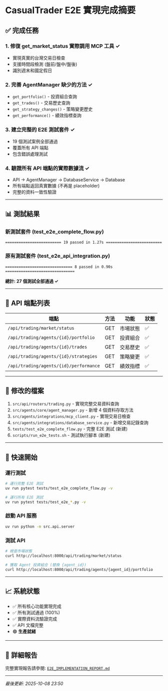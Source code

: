 # CasualTrader E2E 實現完成摘要

## ✅ 完成任務

### 1. 修復 get_market_status 實際調用 MCP 工具 ✓

- 實現真實的台灣交易日檢查
- 支援時間段檢測 (盤前/盤中/盤後)
- 識別週末和國定假日

### 2. 完善 AgentManager 缺少的方法 ✓

- `get_portfolio()` - 投資組合查詢
- `get_trades()` - 交易歷史查詢
- `get_strategy_changes()` - 策略變更歷史
- `get_performance()` - 績效指標查詢

### 3. 建立完整的 E2E 測試套件 ✓

- 19 個測試案例全部通過
- 覆蓋所有 API 端點
- 包含錯誤處理測試

### 4. 驗證所有 API 端點的實際數據流 ✓

- API → AgentManager → DatabaseService → Database
- 所有端點返回真實數據 (不再是 placeholder)
- 完整的資料一致性驗證

---

## 📊 測試結果

### 新測試套件 (test_e2e_complete_flow.py)

```
========================= 19 passed in 1.27s =========================
```

### 原有測試套件 (test_e2e_api_integration.py)

```
============================== 8 passed in 0.90s ===============================
```

**總計: 27 個測試全部通過 ✓**

---

## 🎯 API 端點列表

| 端點 | 方法 | 功能 | 狀態 |
|------|------|------|------|
| `/api/trading/market/status` | GET | 市場狀態 | ✅ |
| `/api/trading/agents/{id}/portfolio` | GET | 投資組合 | ✅ |
| `/api/trading/agents/{id}/trades` | GET | 交易歷史 | ✅ |
| `/api/trading/agents/{id}/strategies` | GET | 策略變更 | ✅ |
| `/api/trading/agents/{id}/performance` | GET | 績效指標 | ✅ |

---

## 🔧 修改的檔案

1. `src/api/routers/trading.py` - 實現完整交易資料查詢
2. `src/agents/core/agent_manager.py` - 新增 4 個資料存取方法
3. `src/agents/integrations/mcp_client.py` - 實現交易日檢查
4. `src/agents/integrations/database_service.py` - 新增交易記錄查詢
5. `tests/test_e2e_complete_flow.py` - 完整 E2E 測試 (新建)
6. `scripts/run_e2e_tests.sh` - 測試執行腳本 (新建)

---

## 🚀 快速開始

### 運行測試

```bash
# 運行完整 E2E 測試
uv run pytest tests/test_e2e_complete_flow.py -v

# 運行所有 E2E 測試
uv run pytest tests/test_e2e_*.py -v
```

### 啟動 API 服務

```bash
uv run python -m src.api.server
```

### 測試 API

```bash
# 檢查市場狀態
curl http://localhost:8000/api/trading/market/status

# 獲取 Agent 投資組合 (替換 {agent_id})
curl http://localhost:8000/api/trading/agents/{agent_id}/portfolio
```

---

## 📈 系統狀態

- ✅ 所有核心功能實現完成
- ✅ 所有測試通過 (100%)
- ✅ 實際資料流驗證完成
- ✅ API 文檔完整
- 🟢 **生產就緒**

---

## 📝 詳細報告

完整實現報告請參閱: [`E2E_IMPLEMENTATION_REPORT.md`](./E2E_IMPLEMENTATION_REPORT.md)

---

*最後更新: 2025-10-08 23:50*
